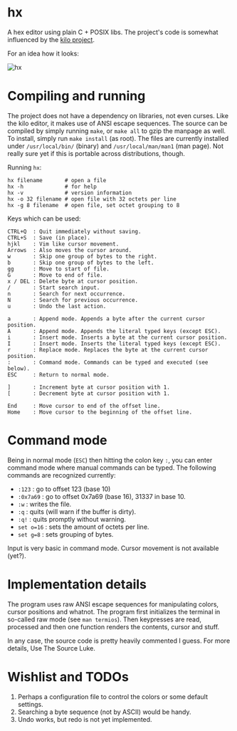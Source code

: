 # hx

A hex editor using plain C + POSIX libs. The project's code
is somewhat influenced by the [kilo project](https://github.com/antirez/kilo).

For an idea how it looks:

![hx](http://i.imgur.com/5XPbMGW.png)

# Compiling and running

The project does not have a dependency on libraries, not even curses. Like the
kilo editor, it makes use of ANSI escape sequences. The source can be compiled
by simply running `make`, or `make all` to gzip the manpage as well. To install,
simply run `make install` (as root). The files are currently installed under
`/usr/local/bin/` (binary) and `/usr/local/man/man1` (man page). Not really sure yet
if this is portable across distributions, though.

Running `hx`:

	hx filename       # open a file
	hx -h             # for help
	hx -v             # version information
	hx -o 32 filename # open file with 32 octets per line
	hx -g 8 filename  # open file, set octet grouping to 8

Keys which can be used:

	CTRL+Q  : Quit immediately without saving.
	CTRL+S  : Save (in place).
	hjkl    : Vim like cursor movement.
	Arrows  : Also moves the cursor around.
	w       : Skip one group of bytes to the right.
	b       : Skip one group of bytes to the left.
	gg      : Move to start of file.
	G       : Move to end of file.
	x / DEL : Delete byte at cursor position.
	/       : Start search input.
	n       : Search for next occurrence.
	N       : Search for previous occurrence.
	u       : Undo the last action.

	a       : Append mode. Appends a byte after the current cursor position.
	A       : Append mode. Appends the literal typed keys (except ESC).
	i       : Insert mode. Inserts a byte at the current cursor position.
	I       : Insert mode. Inserts the literal typed keys (except ESC).
	r       : Replace mode. Replaces the byte at the current cursor position.
	:       : Command mode. Commands can be typed and executed (see below).
	ESC     : Return to normal mode.

	]       : Increment byte at cursor position with 1.
	[       : Decrement byte at cursor position with 1.

	End     : Move cursor to end of the offset line.
	Home    : Move cursor to the beginning of the offset line.


# Command mode

Being in normal mode (`ESC`) then hitting the colon key `:`, you can enter command
mode where manual commands can be typed. The following commands are recognized currently:

* `:123`      : go to offset 123 (base 10)
* `:0x7a69`   : go to offset 0x7a69 (base 16), 31337 in base 10.
* `:w`        : writes the file.
* `:q`        : quits (will warn if the buffer is dirty).
* `:q!`       : quits promptly without warning.
* `set o=16`  : sets the amount of octets per line.
* `set g=8`   : sets grouping of bytes.

Input is very basic in command mode. Cursor movement is not available (yet?).

# Implementation details

The program uses raw ANSI escape sequences for manipulating colors, cursor
positions and whatnot. The program first initializes the terminal in
so-called raw mode (see `man termios`). Then keypresses are read, processed
and then one function renders the contents, cursor and stuff.

In any case, the source code is pretty heavily commented I guess. For more
details, Use The Source Luke.

# Wishlist and TODOs

1. Perhaps a configuration file to control the colors or some default settings.
1. Searching a byte sequence (not by ASCII) would be handy.
1. Undo works, but redo is not yet implemented.
